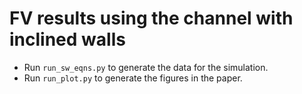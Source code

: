 # FV results using the channel with inclined walls

* Run `run_sw_eqns.py` to generate the data for the simulation.
* Run `run_plot.py` to generate the figures in the paper.
